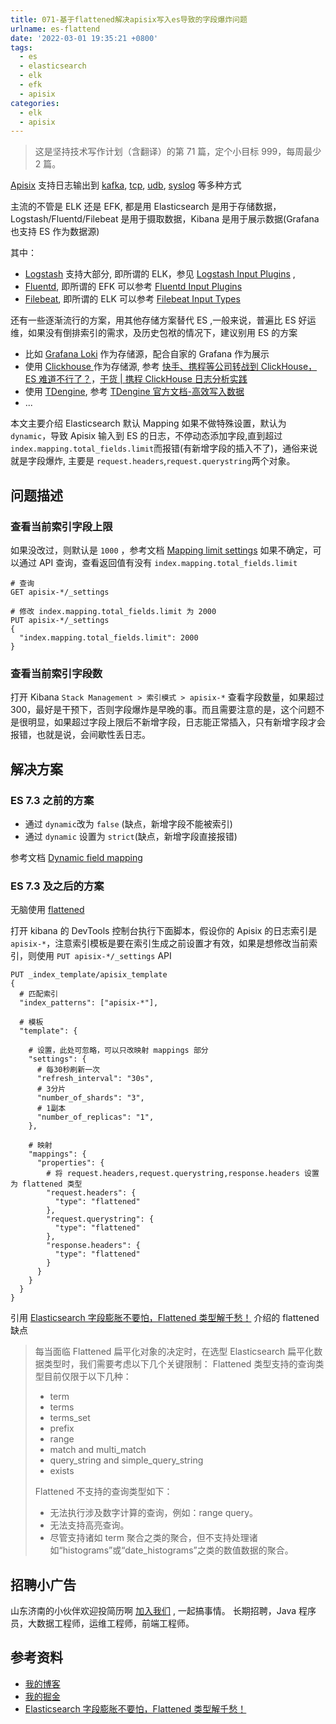 ```yaml
---
title: 071-基于flattened解决apisix写入es导致的字段爆炸问题
urlname: es-flattend
date: '2022-03-01 19:35:21 +0800'
tags:
  - es
  - elasticsearch
  - elk
  - efk
  - apisix
categories:
  - elk
  - apisix
---
```


> 这是坚持技术写作计划（含翻译）的第 71 篇，定个小目标 999，每周最少 2 篇。

[Apisix](https://apisix.apache.org/) 支持日志输出到 [kafka](https://apisix.apache.org/zh/docs/apisix/plugins/kafka-logger), [tcp](https://apisix.apache.org/zh/docs/apisix/plugins/tcp-logger), [udb](https://apisix.apache.org/zh/docs/apisix/plugins/udp-logger), [syslog](https://apisix.apache.org/zh/docs/apisix/plugins/syslog) 等多种方式

主流的不管是 ELK 还是 EFK, 都是用 Elasticsearch 是用于存储数据，Logstash/Fluentd/Filebeat 是用于摄取数据，Kibana 是用于展示数据(Grafana 也支持 ES 作为数据源)

其中：

- [Logstash](https://www.elastic.co/cn/logstash/) 支持大部分, 即所谓的 ELK，参见 [Logstash Input Plugins](https://www.elastic.co/guide/en/logstash/current/input-plugins.html) ,
- [Fluentd](https://www.fluentd.org/), 即所谓的 EFK 可以参考 [Fluentd Input Plugins](https://docs.fluentd.org/input)
- [Filebeat](https://www.elastic.co/cn/beats/filebeat), 即所谓的 ELK 可以参考 [Filebeat Input Types](https://www.elastic.co/guide/en/beats/filebeat/current/configuration-filebeat-options.html#filebeat-input-types)

还有一些逐渐流行的方案，用其他存储方案替代 ES ,一般来说，普遍比 ES 好运维，如果没有倒排索引的需求，及历史包袱的情况下，建议别用 ES 的方案

- 比如 [Grafana Loki](https://grafana.com/oss/loki/) 作为存储源，配合自家的 Grafana 作为展示
- 使用 [Clickhouse ](https://clickhouse.com/docs/zh/)作为存储源, 参考 [快手、携程等公司转战到 ClickHouse，ES 难道不行了？](https://www.jianshu.com/p/26c05246ecfc)，[干货 | 携程 ClickHouse 日志分析实践](https://cloud.tencent.com/developer/article/1585886)
- 使用 [TDengine](https://www.taosdata.com/?zh), 参考 [TDengine 官方文档-高效写入数据](https://www.taosdata.com/docs/cn/v2.0/insert)
- ...

本文主要介绍 Elasticsearch 默认 Mapping 如果不做特殊设置，默认为 `dynamic`，导致 Apisix 输入到 ES 的日志，不停动态添加字段,直到超过 `index.mapping.total_fields.limit`而报错(有新增字段的插入不了)，通俗来说就是字段爆炸, 主要是 `request.headers`,`request.querystring`两个对象。

<!-- more -->

## 问题描述

### 查看当前索引字段上限

如果没改过，则默认是 `1000` ，参考文档 [Mapping limit settings](https://www.elastic.co/guide/en/elasticsearch/reference/current/mapping-settings-limit.html#mapping-settings-limit)
如果不确定，可以通过 API 查询，查看返回值有没有 `index.mapping.total_fields.limit`

```
# 查询
GET apisix-*/_settings

# 修改 index.mapping.total_fields.limit 为 2000
PUT apisix-*/_settings
{
  "index.mapping.total_fields.limit": 2000
}
```

### 查看当前索引字段数

打开 Kibana `Stack Management > 索引模式 > apisix-*` 查看字段数量，如果超过 300，最好是干预下，否则字段爆炸是早晚的事。而且需要注意的是，这个问题不是很明显，如果超过字段上限后不新增字段，日志能正常插入，只有新增字段才会报错，也就是说，会间歇性丢日志。

## 解决方案

### ES 7.3 之前的方案

- 通过 `dynamic`改为 `false` (缺点，新增字段不能被索引)
- 通过 `dynamic` 设置为 `strict`(缺点，新增字段直接报错)

参考文档 [Dynamic field mapping](https://www.elastic.co/guide/en/elasticsearch/reference/current/dynamic-field-mapping.html)

### ES 7.3 及之后的方案

无脑使用 [flattened](https://www.elastic.co/guide/en/elasticsearch/reference/current/flattened.html)

打开 kibana 的 DevTools 控制台执行下面脚本，假设你的 Apisix 的日志索引是 `apisix-*`，注意索引模板是要在索引生成之前设置才有效，如果是想修改当前索引，则使用 `PUT apisix-*/_settings` API

```
PUT _index_template/apisix_template
{
  # 匹配索引
  "index_patterns": ["apisix-*"],

  # 模板
  "template": {

    # 设置，此处可忽略，可以只改映射 mappings 部分
    "settings": {
      # 每30秒刷新一次
      "refresh_interval": "30s",
      # 3分片
      "number_of_shards": "3",
      # 1副本
      "number_of_replicas": "1",
    },

    # 映射
    "mappings": {
      "properties": {
        # 将 request.headers,request.querystring,response.headers 设置为 flattened 类型
        "request.headers": {
          "type": "flattened"
        },
        "request.querystring": {
          "type": "flattened"
        },
        "response.headers": {
          "type": "flattened"
        }
      }
    }
  }
}
```

引用 [Elasticsearch 字段膨胀不要怕，Flattened 类型解千愁！](https://mp.weixin.qq.com/s/jVs-jOSPXZ07ikcZ0d0SqQ) 介绍的 flattened 缺点

> 每当面临 Flattened 扁平化对象的决定时，在选型 Elasticsearch 扁平化数据类型时，我们需要考虑以下几个关键限制：
> Flattened 类型支持的查询类型目前仅限于以下几种：
>
> - term
> - terms
> - terms_set
> - prefix
> - range
> - match and multi_match
> - query_string and simple_query_string
> - exists
>
> Flattened 不支持的查询类型如下：
>
> - 无法执行涉及数字计算的查询，例如：range query。
> - 无法支持高亮查询。
> - 尽管支持诸如 term 聚合之类的聚合，但不支持处理诸如“histograms”或“date_histograms”之类的数值数据的聚合。

## 招聘小广告

山东济南的小伙伴欢迎投简历啊 [加入我们](https://www.zhipin.com/gongsi/e78fa84f96fef4e733J60tq8EA~~.html) , 一起搞事情。
长期招聘，Java 程序员，大数据工程师，运维工程师，前端工程师。

## 参考资料

- [我的博客](https://anjia0532.github.io/2022/03/01/es-flattend)
- [我的掘金](https://juejin.cn/post/7070054075504525325/)
- [Elasticsearch 字段膨胀不要怕，Flattened 类型解千愁！](https://mp.weixin.qq.com/s/jVs-jOSPXZ07ikcZ0d0SqQ)
